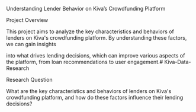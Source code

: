Understanding Lender Behavior on Kiva’s Crowdfunding Platform

Project Overview

This project aims to analyze the key characteristics and behaviors of lenders on Kiva's crowdfunding platform. By understanding these factors, we can gain insights

into what drives lending decisions, which can improve various aspects of the platform, from loan recommendations to user engagement.# Kiva-Data-Research

Research Question

What are the key characteristics and behaviors of lenders on Kiva's crowdfunding platform, and how do these factors influence their lending decisions?
